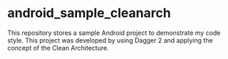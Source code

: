 # android_sample_cleanarch
This repository stores a sample Android project to demonstrate my code style. This project was developed by using Dagger 2 and applying the concept of the Clean Architecture.
